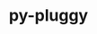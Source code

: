 ---
title: "py-pluggy"
layout: cache
categories: [package, develop-2024-02-04]
meta: {"versions": ["1.0.0"], "compilers": ["apple-clang@=15.0.0", "cce@=15.0.1", "gcc@=11.1.0", "gcc@=11.4.0", "gcc@=7.3.1", "gcc@=7.5.0", "gcc@=9.4.0", "oneapi@=2024.0.0"], "oss": ["amzn2", "rhel8", "ubuntu18.04", "ubuntu20.04", "ubuntu22.04", "ventura"], "platforms": ["darwin", "linux"], "targets": ["aarch64", "neoverse_n1", "neoverse_v1", "neoverse_v2", "ppc64le", "x86_64_v3", "zen4"], "stacks": ["aws-isc", "aws-isc-aarch64", "data-vis-sdk", "developer-tools", "e4s", "e4s-cray-rhel", "e4s-neoverse-v2", "e4s-neoverse_v1", "e4s-oneapi", "e4s-power", "e4s-rocm-external", "ml-darwin-aarch64-mps", "ml-linux-x86_64-cpu", "ml-linux-x86_64-cuda", "ml-linux-x86_64-rocm", "radiuss", "root"], "num_specs": 26, "num_specs_by_stack": {"root": 26, "ml-darwin-aarch64-mps": 2, "aws-isc-aarch64": 2, "aws-isc": 1, "e4s-cray-rhel": 2, "radiuss": 2, "developer-tools": 1, "e4s-neoverse_v1": 2, "e4s-power": 2, "data-vis-sdk": 2, "e4s-rocm-external": 1, "e4s": 3, "e4s-neoverse-v2": 2, "ml-linux-x86_64-cpu": 3, "ml-linux-x86_64-cuda": 3, "ml-linux-x86_64-rocm": 3, "e4s-oneapi": 2}}
spec_details: [{"hash": "whuzgd5ux2d3ym7sfkb75s22wygrsd4t", "compiler": "apple-clang@=15.0.0", "versions": ["1.0.0"], "os": "ventura", "platform": "darwin", "target": "aarch64", "variants": ["build_system=python_pip"], "stacks": ["root", "ml-darwin-aarch64-mps"], "size": "-", "tarball": "https://binaries.spack.io/releases/develop-2024-02-04/build_cache/darwin-ventura-aarch64/apple-clang-15.0.0/py-pluggy-1.0.0/darwin-ventura-aarch64-apple-clang-15.0.0-py-pluggy-1.0.0-whuzgd5ux2d3ym7sfkb75s22wygrsd4t.spack"}, {"hash": "dw6ouflqao74scbwvnr2ag62q63wuvw6", "compiler": "apple-clang@=15.0.0", "versions": ["1.0.0"], "os": "ventura", "platform": "darwin", "target": "aarch64", "variants": ["build_system=python_pip"], "stacks": ["root", "ml-darwin-aarch64-mps"], "size": "-", "tarball": "https://binaries.spack.io/releases/develop-2024-02-04/build_cache/darwin-ventura-aarch64/apple-clang-15.0.0/py-pluggy-1.0.0/darwin-ventura-aarch64-apple-clang-15.0.0-py-pluggy-1.0.0-dw6ouflqao74scbwvnr2ag62q63wuvw6.spack"}, {"hash": "qvvbxb7jlxxq5c5pgl2zatakgv2s2ky2", "compiler": "gcc@=7.3.1", "versions": ["1.0.0"], "os": "amzn2", "platform": "linux", "target": "aarch64", "variants": ["build_system=python_pip"], "stacks": ["aws-isc-aarch64", "root"], "size": "-", "tarball": "https://binaries.spack.io/releases/develop-2024-02-04/build_cache/linux-amzn2-aarch64/gcc-7.3.1/py-pluggy-1.0.0/linux-amzn2-aarch64-gcc-7.3.1-py-pluggy-1.0.0-qvvbxb7jlxxq5c5pgl2zatakgv2s2ky2.spack"}, {"hash": "tzyeugr7h5wn4fqioemhg3npndaqeff4", "compiler": "gcc@=7.3.1", "versions": ["1.0.0"], "os": "amzn2", "platform": "linux", "target": "neoverse_n1", "variants": ["build_system=python_pip"], "stacks": ["aws-isc-aarch64", "root"], "size": "-", "tarball": "https://binaries.spack.io/releases/develop-2024-02-04/build_cache/linux-amzn2-neoverse_n1/gcc-7.3.1/py-pluggy-1.0.0/linux-amzn2-neoverse_n1-gcc-7.3.1-py-pluggy-1.0.0-tzyeugr7h5wn4fqioemhg3npndaqeff4.spack"}, {"hash": "d6xzrqtlxjm24xtst37n3sorsu4ihgx5", "compiler": "gcc@=7.3.1", "versions": ["1.0.0"], "os": "amzn2", "platform": "linux", "target": "x86_64_v3", "variants": ["build_system=python_pip"], "stacks": ["root", "aws-isc"], "size": "-", "tarball": "https://binaries.spack.io/releases/develop-2024-02-04/build_cache/linux-amzn2-x86_64_v3/gcc-7.3.1/py-pluggy-1.0.0/linux-amzn2-x86_64_v3-gcc-7.3.1-py-pluggy-1.0.0-d6xzrqtlxjm24xtst37n3sorsu4ihgx5.spack"}, {"hash": "ckrrdkwj6gr7tqgnooanrxq3nzoim33l", "compiler": "cce@=15.0.1", "versions": ["1.0.0"], "os": "rhel8", "platform": "linux", "target": "zen4", "variants": ["build_system=python_pip"], "stacks": ["root", "e4s-cray-rhel"], "size": "-", "tarball": "https://binaries.spack.io/releases/develop-2024-02-04/build_cache/linux-rhel8-zen4/cce-15.0.1/py-pluggy-1.0.0/linux-rhel8-zen4-cce-15.0.1-py-pluggy-1.0.0-ckrrdkwj6gr7tqgnooanrxq3nzoim33l.spack"}, {"hash": "rgy63uea6otkrryfpdfu2xvz4gd5noeb", "compiler": "cce@=15.0.1", "versions": ["1.0.0"], "os": "rhel8", "platform": "linux", "target": "zen4", "variants": ["build_system=python_pip"], "stacks": ["root", "e4s-cray-rhel"], "size": "-", "tarball": "https://binaries.spack.io/releases/develop-2024-02-04/build_cache/linux-rhel8-zen4/cce-15.0.1/py-pluggy-1.0.0/linux-rhel8-zen4-cce-15.0.1-py-pluggy-1.0.0-rgy63uea6otkrryfpdfu2xvz4gd5noeb.spack"}, {"hash": "wsztf5solqcshcsobzzm7rawvq6uyjud", "compiler": "gcc@=7.5.0", "versions": ["1.0.0"], "os": "ubuntu18.04", "platform": "linux", "target": "x86_64_v3", "variants": ["build_system=python_pip"], "stacks": ["root", "radiuss"], "size": "-", "tarball": "https://binaries.spack.io/releases/develop-2024-02-04/build_cache/linux-ubuntu18.04-x86_64_v3/gcc-7.5.0/py-pluggy-1.0.0/linux-ubuntu18.04-x86_64_v3-gcc-7.5.0-py-pluggy-1.0.0-wsztf5solqcshcsobzzm7rawvq6uyjud.spack"}, {"hash": "hy5knde7qpbbkgihxij4dxyomafippd7", "compiler": "gcc@=7.5.0", "versions": ["1.0.0"], "os": "ubuntu18.04", "platform": "linux", "target": "x86_64_v3", "variants": ["build_system=python_pip"], "stacks": ["root", "radiuss"], "size": "-", "tarball": "https://binaries.spack.io/releases/develop-2024-02-04/build_cache/linux-ubuntu18.04-x86_64_v3/gcc-7.5.0/py-pluggy-1.0.0/linux-ubuntu18.04-x86_64_v3-gcc-7.5.0-py-pluggy-1.0.0-hy5knde7qpbbkgihxij4dxyomafippd7.spack"}, {"hash": "to42cksi3yrmona4pmlm466u4hsd2arp", "compiler": "gcc@=7.5.0", "versions": ["1.0.0"], "os": "ubuntu18.04", "platform": "linux", "target": "x86_64_v3", "variants": ["build_system=python_pip"], "stacks": ["root", "developer-tools"], "size": "-", "tarball": "https://binaries.spack.io/releases/develop-2024-02-04/build_cache/linux-ubuntu18.04-x86_64_v3/gcc-7.5.0/py-pluggy-1.0.0/linux-ubuntu18.04-x86_64_v3-gcc-7.5.0-py-pluggy-1.0.0-to42cksi3yrmona4pmlm466u4hsd2arp.spack"}, {"hash": "inkk5m5fvf6imgigegnf33hbzmxr4fnp", "compiler": "gcc@=11.4.0", "versions": ["1.0.0"], "os": "ubuntu20.04", "platform": "linux", "target": "neoverse_v1", "variants": ["build_system=python_pip"], "stacks": ["root", "e4s-neoverse_v1"], "size": "-", "tarball": "https://binaries.spack.io/releases/develop-2024-02-04/build_cache/linux-ubuntu20.04-neoverse_v1/gcc-11.4.0/py-pluggy-1.0.0/linux-ubuntu20.04-neoverse_v1-gcc-11.4.0-py-pluggy-1.0.0-inkk5m5fvf6imgigegnf33hbzmxr4fnp.spack"}, {"hash": "c6tpo5yvegnywhvks66fw7dlhawehx5a", "compiler": "gcc@=11.4.0", "versions": ["1.0.0"], "os": "ubuntu20.04", "platform": "linux", "target": "neoverse_v1", "variants": ["build_system=python_pip"], "stacks": ["root", "e4s-neoverse_v1"], "size": "-", "tarball": "https://binaries.spack.io/releases/develop-2024-02-04/build_cache/linux-ubuntu20.04-neoverse_v1/gcc-11.4.0/py-pluggy-1.0.0/linux-ubuntu20.04-neoverse_v1-gcc-11.4.0-py-pluggy-1.0.0-c6tpo5yvegnywhvks66fw7dlhawehx5a.spack"}, {"hash": "yuu74cjzd33nr6vf6av6rd3qb7o7vuko", "compiler": "gcc@=9.4.0", "versions": ["1.0.0"], "os": "ubuntu20.04", "platform": "linux", "target": "ppc64le", "variants": ["build_system=python_pip"], "stacks": ["root", "e4s-power"], "size": "-", "tarball": "https://binaries.spack.io/releases/develop-2024-02-04/build_cache/linux-ubuntu20.04-ppc64le/gcc-9.4.0/py-pluggy-1.0.0/linux-ubuntu20.04-ppc64le-gcc-9.4.0-py-pluggy-1.0.0-yuu74cjzd33nr6vf6av6rd3qb7o7vuko.spack"}, {"hash": "ycoep272hctkvmfhevyi4ghoixqhjhyb", "compiler": "gcc@=9.4.0", "versions": ["1.0.0"], "os": "ubuntu20.04", "platform": "linux", "target": "ppc64le", "variants": ["build_system=python_pip"], "stacks": ["root", "e4s-power"], "size": "-", "tarball": "https://binaries.spack.io/releases/develop-2024-02-04/build_cache/linux-ubuntu20.04-ppc64le/gcc-9.4.0/py-pluggy-1.0.0/linux-ubuntu20.04-ppc64le-gcc-9.4.0-py-pluggy-1.0.0-ycoep272hctkvmfhevyi4ghoixqhjhyb.spack"}, {"hash": "sgxpb3fd2aq5vicayyk2kwi565awmus2", "compiler": "gcc@=11.1.0", "versions": ["1.0.0"], "os": "ubuntu20.04", "platform": "linux", "target": "x86_64_v3", "variants": ["build_system=python_pip"], "stacks": ["root", "data-vis-sdk"], "size": "-", "tarball": "https://binaries.spack.io/releases/develop-2024-02-04/build_cache/linux-ubuntu20.04-x86_64_v3/gcc-11.1.0/py-pluggy-1.0.0/linux-ubuntu20.04-x86_64_v3-gcc-11.1.0-py-pluggy-1.0.0-sgxpb3fd2aq5vicayyk2kwi565awmus2.spack"}, {"hash": "m62bi5sangcbdpfpgmyq7t7fuifusruz", "compiler": "gcc@=11.1.0", "versions": ["1.0.0"], "os": "ubuntu20.04", "platform": "linux", "target": "x86_64_v3", "variants": ["build_system=python_pip"], "stacks": ["root", "data-vis-sdk"], "size": "-", "tarball": "https://binaries.spack.io/releases/develop-2024-02-04/build_cache/linux-ubuntu20.04-x86_64_v3/gcc-11.1.0/py-pluggy-1.0.0/linux-ubuntu20.04-x86_64_v3-gcc-11.1.0-py-pluggy-1.0.0-m62bi5sangcbdpfpgmyq7t7fuifusruz.spack"}, {"hash": "zp3bsldwvhdyx2j3vnqil7eo4dh3kuxy", "compiler": "gcc@=11.4.0", "versions": ["1.0.0"], "os": "ubuntu20.04", "platform": "linux", "target": "x86_64_v3", "variants": ["build_system=python_pip"], "stacks": ["root", "e4s-rocm-external", "e4s"], "size": "-", "tarball": "https://binaries.spack.io/releases/develop-2024-02-04/build_cache/linux-ubuntu20.04-x86_64_v3/gcc-11.4.0/py-pluggy-1.0.0/linux-ubuntu20.04-x86_64_v3-gcc-11.4.0-py-pluggy-1.0.0-zp3bsldwvhdyx2j3vnqil7eo4dh3kuxy.spack"}, {"hash": "keydk5vea6sw5a7llylwspehk3zm3r3g", "compiler": "gcc@=11.4.0", "versions": ["1.0.0"], "os": "ubuntu22.04", "platform": "linux", "target": "neoverse_v2", "variants": ["build_system=python_pip"], "stacks": ["root", "e4s-neoverse-v2"], "size": "-", "tarball": "https://binaries.spack.io/releases/develop-2024-02-04/build_cache/linux-ubuntu22.04-neoverse_v2/gcc-11.4.0/py-pluggy-1.0.0/linux-ubuntu22.04-neoverse_v2-gcc-11.4.0-py-pluggy-1.0.0-keydk5vea6sw5a7llylwspehk3zm3r3g.spack"}, {"hash": "icv6f3czjhbysmttoxq2acyowcqdnp6n", "compiler": "gcc@=11.4.0", "versions": ["1.0.0"], "os": "ubuntu20.04", "platform": "linux", "target": "x86_64_v3", "variants": ["build_system=python_pip"], "stacks": ["root", "e4s"], "size": "-", "tarball": "https://binaries.spack.io/releases/develop-2024-02-04/build_cache/linux-ubuntu20.04-x86_64_v3/gcc-11.4.0/py-pluggy-1.0.0/linux-ubuntu20.04-x86_64_v3-gcc-11.4.0-py-pluggy-1.0.0-icv6f3czjhbysmttoxq2acyowcqdnp6n.spack"}, {"hash": "hizamsexnw2gdiszemfkc2aufsmixliw", "compiler": "gcc@=11.4.0", "versions": ["1.0.0"], "os": "ubuntu20.04", "platform": "linux", "target": "x86_64_v3", "variants": ["build_system=python_pip"], "stacks": ["root", "e4s"], "size": "-", "tarball": "https://binaries.spack.io/releases/develop-2024-02-04/build_cache/linux-ubuntu20.04-x86_64_v3/gcc-11.4.0/py-pluggy-1.0.0/linux-ubuntu20.04-x86_64_v3-gcc-11.4.0-py-pluggy-1.0.0-hizamsexnw2gdiszemfkc2aufsmixliw.spack"}, {"hash": "37pdb7zapcuvanhdceomnfvu3un3ypmh", "compiler": "gcc@=11.4.0", "versions": ["1.0.0"], "os": "ubuntu22.04", "platform": "linux", "target": "neoverse_v2", "variants": ["build_system=python_pip"], "stacks": ["root", "e4s-neoverse-v2"], "size": "-", "tarball": "https://binaries.spack.io/releases/develop-2024-02-04/build_cache/linux-ubuntu22.04-neoverse_v2/gcc-11.4.0/py-pluggy-1.0.0/linux-ubuntu22.04-neoverse_v2-gcc-11.4.0-py-pluggy-1.0.0-37pdb7zapcuvanhdceomnfvu3un3ypmh.spack"}, {"hash": "7xvlglq7m33pz7w2tg24e6azokvqv4yx", "compiler": "gcc@=11.4.0", "versions": ["1.0.0"], "os": "ubuntu22.04", "platform": "linux", "target": "x86_64_v3", "variants": ["build_system=python_pip"], "stacks": ["root", "ml-linux-x86_64-cpu", "ml-linux-x86_64-cuda", "ml-linux-x86_64-rocm"], "size": "-", "tarball": "https://binaries.spack.io/releases/develop-2024-02-04/build_cache/linux-ubuntu22.04-x86_64_v3/gcc-11.4.0/py-pluggy-1.0.0/linux-ubuntu22.04-x86_64_v3-gcc-11.4.0-py-pluggy-1.0.0-7xvlglq7m33pz7w2tg24e6azokvqv4yx.spack"}, {"hash": "6taz6jmlapyczpenuthvgqtzre7dqxva", "compiler": "gcc@=11.4.0", "versions": ["1.0.0"], "os": "ubuntu22.04", "platform": "linux", "target": "x86_64_v3", "variants": ["build_system=python_pip"], "stacks": ["root", "ml-linux-x86_64-cpu", "ml-linux-x86_64-cuda", "ml-linux-x86_64-rocm"], "size": "-", "tarball": "https://binaries.spack.io/releases/develop-2024-02-04/build_cache/linux-ubuntu22.04-x86_64_v3/gcc-11.4.0/py-pluggy-1.0.0/linux-ubuntu22.04-x86_64_v3-gcc-11.4.0-py-pluggy-1.0.0-6taz6jmlapyczpenuthvgqtzre7dqxva.spack"}, {"hash": "mpjegm3n7wtkshhjgqr2fdwobh6lpmsd", "compiler": "gcc@=11.4.0", "versions": ["1.0.0"], "os": "ubuntu22.04", "platform": "linux", "target": "x86_64_v3", "variants": ["build_system=python_pip"], "stacks": ["root", "ml-linux-x86_64-cpu", "ml-linux-x86_64-cuda", "ml-linux-x86_64-rocm"], "size": "-", "tarball": "https://binaries.spack.io/releases/develop-2024-02-04/build_cache/linux-ubuntu22.04-x86_64_v3/gcc-11.4.0/py-pluggy-1.0.0/linux-ubuntu22.04-x86_64_v3-gcc-11.4.0-py-pluggy-1.0.0-mpjegm3n7wtkshhjgqr2fdwobh6lpmsd.spack"}, {"hash": "yrt6l63ucupgseppzumvw5ppn6cskiaq", "compiler": "oneapi@=2024.0.0", "versions": ["1.0.0"], "os": "ubuntu22.04", "platform": "linux", "target": "x86_64_v3", "variants": ["build_system=python_pip"], "stacks": ["root", "e4s-oneapi"], "size": "-", "tarball": "https://binaries.spack.io/releases/develop-2024-02-04/build_cache/linux-ubuntu22.04-x86_64_v3/oneapi-2024.0.0/py-pluggy-1.0.0/linux-ubuntu22.04-x86_64_v3-oneapi-2024.0.0-py-pluggy-1.0.0-yrt6l63ucupgseppzumvw5ppn6cskiaq.spack"}, {"hash": "sj6a6vj2ew47su62kfkmjkptseezcapp", "compiler": "oneapi@=2024.0.0", "versions": ["1.0.0"], "os": "ubuntu22.04", "platform": "linux", "target": "x86_64_v3", "variants": ["build_system=python_pip"], "stacks": ["root", "e4s-oneapi"], "size": "-", "tarball": "https://binaries.spack.io/releases/develop-2024-02-04/build_cache/linux-ubuntu22.04-x86_64_v3/oneapi-2024.0.0/py-pluggy-1.0.0/linux-ubuntu22.04-x86_64_v3-oneapi-2024.0.0-py-pluggy-1.0.0-sj6a6vj2ew47su62kfkmjkptseezcapp.spack"}]
---